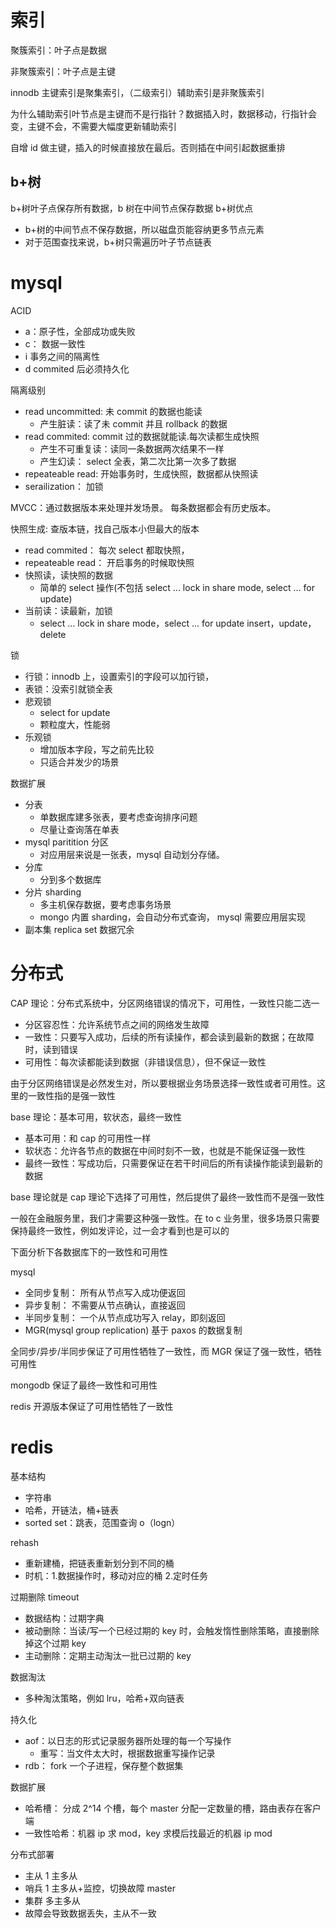 # 索引

聚簇索引：叶子点是数据

非聚簇索引：叶子点是主键

innodb 主键索引是聚集索引，（二级索引）辅助索引是非聚簇索引

为什么辅助索引叶节点是主键而不是行指针？数据插入时，数据移动，行指针会变，主键不会，不需要大幅度更新辅助索引

自增 id 做主键，插入的时候直接放在最后。否则插在中间引起数据重排

## b+树

b+树叶子点保存所有数据，b 树在中间节点保存数据
b+树优点

- b+树的中间节点不保存数据，所以磁盘页能容纳更多节点元素
- 对于范围查找来说，b+树只需遍历叶子节点链表

# mysql

ACID

- a：原子性，全部成功或失败
- c： 数据一致性
- i 事务之间的隔离性
- d commited 后必须持久化

隔离级别

- read uncommitted: 未 commit 的数据也能读
  - 产生脏读：读了未 commit 并且 rollback 的数据
- read commited: commit 过的数据就能读.每次读都生成快照
  - 产生不可重复读：读同一条数据两次结果不一样
  - 产生幻读： select 全表，第二次比第一次多了数据
- repeateable read: 开始事务时，生成快照，数据都从快照读
- serailization： 加锁

MVCC：通过数据版本来处理并发场景。 每条数据都会有历史版本。

快照生成: 查版本链，找自己版本小但最大的版本

- read commited： 每次 select 都取快照，
- repeateable read： 开启事务的时候取快照
- 快照读，读快照的数据
  - 简单的 select 操作(不包括 select ... lock in share mode, select ... for update)
- 当前读：读最新，加锁
  - select ... lock in share mode，select ... for update insert，update，delete

锁

- 行锁：innodb 上，设置索引的字段可以加行锁，
- 表锁：没索引就锁全表
- 悲观锁
  - select for update
  - 颗粒度大，性能弱
- 乐观锁
  - 增加版本字段，写之前先比较
  - 只适合并发少的场景

数据扩展

- 分表
  - 单数据库建多张表，要考虑查询排序问题
  - 尽量让查询落在单表
- mysql paritition 分区
  - 对应用层来说是一张表，mysql 自动划分存储。
- 分库
  - 分到多个数据库
- 分片 sharding
  - 多主机保存数据，要考虑事务场景
  - mongo 内置 sharding，会自动分布式查询， mysql 需要应用层实现
- 副本集 replica set 数据冗余

# 分布式

CAP 理论：分布式系统中，分区网络错误的情况下，可用性，一致性只能二选一

- 分区容忍性：允许系统节点之间的网络发生故障
- 一致性：只要写入成功，后续的所有读操作，都会读到最新的数据；在故障时，读到错误
- 可用性：每次读都能读到数据（非错误信息），但不保证一致性

由于分区网络错误是必然发生对，所以要根据业务场景选择一致性或者可用性。这里的一致性指的是强一致性

base 理论：基本可用，软状态，最终一致性

- 基本可用：和 cap 的可用性一样
- 软状态：允许各节点的数据在中间时刻不一致，也就是不能保证强一致性
- 最终一致性：写成功后，只需要保证在若干时间后的所有读操作能读到最新的数据

base 理论就是 cap 理论下选择了可用性，然后提供了最终一致性而不是强一致性

一般在金融服务里，我们才需要这种强一致性。在 to c 业务里，很多场景只需要保持最终一致性，例如发评论，过一会才看到也是可以的

下面分析下各数据库下的一致性和可用性

mysql

- 全同步复制： 所有从节点写入成功便返回
- 异步复制： 不需要从节点确认，直接返回
- 半同步复制： 一个从节点成功写入 relay，即刻返回
- MGR(mysql group replication) 基于 paxos 的数据复制

全同步/异步/半同步保证了可用性牺牲了一致性，而 MGR
保证了强一致性，牺牲可用性

mongodb
保证了最终一致性和可用性

redis
开源版本保证了可用性牺牲了一致性

# redis

基本结构

- 字符串
- 哈希，开链法，桶+链表
- sorted set：跳表，范围查询 o（logn）

rehash

- 重新建桶，把链表重新划分到不同的桶
- 时机：1.数据操作时，移动对应的桶 2.定时任务

过期删除 timeout

- 数据结构：过期字典
- 被动删除：当读/写一个已经过期的 key 时，会触发惰性删除策略，直接删除掉这个过期 key
- 主动删除：定期主动淘汰一批已过期的 key

数据淘汰

- 多种淘汰策略，例如 lru，哈希+双向链表

持久化

- aof：以日志的形式记录服务器所处理的每一个写操作
  - 重写：当文件太大时，根据数据重写操作记录
- rdb： fork 一个子进程，保存整个数据集

数据扩展

- 哈希槽： 分成 2^14 个槽，每个 master 分配一定数量的槽，路由表存在客户端
- 一致性哈希：机器 ip 求 mod，key 求模后找最近的机器 ip mod

分布式部署

- 主从 1 主多从
- 哨兵 1 主多从+监控，切换故障 master
- 集群 多主多从
- 故障会导致数据丢失，主从不一致
